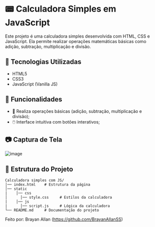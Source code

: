 # 📟 Calculadora Simples em JavaScript

Este projeto é uma calculadora simples desenvolvida com HTML, CSS e JavaScript. Ela permite realizar operações matemáticas básicas como adição, subtração, multiplicação e divisão.

## 🚀 Tecnologias Utilizadas
- HTML5
- CSS3
- JavaScript (Vanilla JS)

## 📌 Funcionalidades
- 📖 Realiza operações básicas (adição, subtração, multiplicação e divisão);
- 🖱️ Interface intuitiva com botões interativos;

## 📷 Captura de Tela
![image](https://github.com/user-attachments/assets/319e2344-023e-4d0a-8766-8b6c6716f226)


## 📂 Estrutura do Projeto
```
Calculadora simples com JS/
│── index.html    # Estrutura da página
│── static
|    │── css 
│      │── style.css     # Estilos da calculadora
|    │── js
|      │── script.js     # Lógica da calculadora
└── README.md     # Documentação do projeto
```
Feito por: Brayan Allan (https://github.com/BrayanAllanSS)


